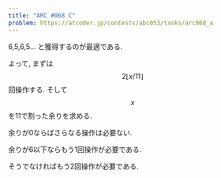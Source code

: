 ```yaml
---
title: "ARC #068 C"
problem: https://atcoder.jp/contests/abc053/tasks/arc068_a
---
```

6,5,6,5... と獲得するのが最適である.

よって, まずは $$ 2\lfloor x/11 \rfloor $$ 回操作する. そして $$ x $$ を11で割った余りを求める.

余りが0ならばさらなる操作は必要ない.

余りが6以下ならもう1回操作が必要である.

そうでなければもう2回操作が必要である.
